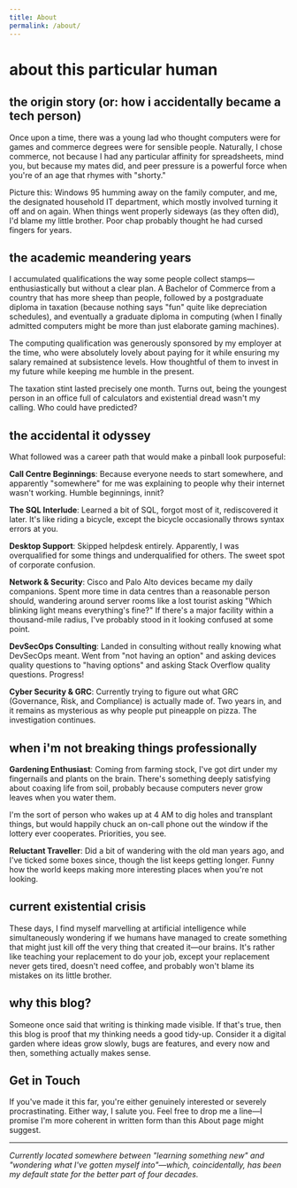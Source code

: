 ```yaml
---
title: About
permalink: /about/
---
```


# about this particular human

## the origin story (or: how i accidentally became a tech person)

Once upon a time, there was a young lad who thought computers were for games and commerce degrees were for sensible people. Naturally, I chose commerce, not because I had any particular affinity for spreadsheets, mind you, but because my mates did, and peer pressure is a powerful force when you're of an age that rhymes with "shorty."

Picture this: Windows 95 humming away on the family computer, and me, the designated household IT department, which mostly involved turning it off and on again. When things went properly sideways (as they often did), I'd blame my little brother. Poor chap probably thought he had cursed fingers for years.

## the academic meandering years

I accumulated qualifications the way some people collect stamps—enthusiastically but without a clear plan. A Bachelor of Commerce from a country that has more sheep than people, followed by a postgraduate diploma in taxation (because nothing says "fun" quite like depreciation schedules), and eventually a graduate diploma in computing (when I finally admitted computers might be more than just elaborate gaming machines). 

The computing qualification was generously sponsored by my employer at the time, who were absolutely lovely about paying for it while ensuring my salary remained at subsistence levels. How thoughtful of them to invest in my future while keeping me humble in the present.

The taxation stint lasted precisely one month. Turns out, being the youngest person in an office full of calculators and existential dread wasn't my calling. Who could have predicted?

## the accidental it odyssey

What followed was a career path that would make a pinball look purposeful:

**Call Centre Beginnings**: Because everyone needs to start somewhere, and apparently "somewhere" for me was explaining to people why their internet wasn't working. Humble beginnings, innit?

**The SQL Interlude**: Learned a bit of SQL, forgot most of it, rediscovered it later. It's like riding a bicycle, except the bicycle occasionally throws syntax errors at you.

**Desktop Support**: Skipped helpdesk entirely. Apparently, I was overqualified for some things and underqualified for others. The sweet spot of corporate confusion.

**Network & Security**: Cisco and Palo Alto devices became my daily companions. Spent more time in data centres than a reasonable person should, wandering around server rooms like a lost tourist asking "Which blinking light means everything's fine?" If there's a major facility within a thousand-mile radius, I've probably stood in it looking confused at some point.

**DevSecOps Consulting**: Landed in consulting without really knowing what DevSecOps meant. Went from "not having an option" and asking devices quality questions to "having options" and asking Stack Overflow quality questions. Progress!

**Cyber Security & GRC**: Currently trying to figure out what GRC (Governance, Risk, and Compliance) is actually made of. Two years in, and it remains as mysterious as why people put pineapple on pizza. The investigation continues.

## when i'm not breaking things professionally

**Gardening Enthusiast**: Coming from farming stock, I've got dirt under my fingernails and plants on the brain. There's something deeply satisfying about coaxing life from soil, probably because computers never grow leaves when you water them.

I'm the sort of person who wakes up at 4 AM to dig holes and transplant things, but would happily chuck an on-call phone out the window if the lottery ever cooperates. Priorities, you see.

**Reluctant Traveller**: Did a bit of wandering with the old man years ago, and I've ticked some boxes since, though the list keeps getting longer. Funny how the world keeps making more interesting places when you're not looking.

## current existential crisis

These days, I find myself marvelling at artificial intelligence while simultaneously wondering if we humans have managed to create something that might just kill off the very thing that created it—our brains. It's rather like teaching your replacement to do your job, except your replacement never gets tired, doesn't need coffee, and probably won't blame its mistakes on its little brother.

## why this blog?

Someone once said that writing is thinking made visible. If that's true, then this blog is proof that my thinking needs a good tidy-up. Consider it a digital garden where ideas grow slowly, bugs are features, and every now and then, something actually makes sense.

## Get in Touch

If you've made it this far, you're either genuinely interested or severely procrastinating. Either way, I salute you. Feel free to drop me a line—I promise I'm more coherent in written form than this About page might suggest.

---

*Currently located somewhere between "learning something new" and "wondering what I've gotten myself into"—which, coincidentally, has been my default state for the better part of four decades.*
